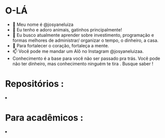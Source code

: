 # O-LÁ 

- 👋 Meu nome é  @josyaneluiza
- 👀 Eu tenho e adoro animais, gatinhos principalmente! 
- 🌱 Eu busco atualmente aprender sobre investimento, programação e formas melhores de administrar/ organizar o tempo, o dinheiro, a casa.
- 💞️ Para fortalecer o coração, fortaleça a mente. 
- 📫 Você pode me mandar um Alô no Instagram @josyaneluizaa. 
- Conhecimento é a base para você não ser passado pra trás. Você pode não ter dinheiro, mas conhecimento ninguém te tira . Busque saber !
  
  
# Repositórios : 
  
 <li>
  
  # Para acadêmicos : 
  
  <li > <a href= https://github.com/josyaneluiza/Curso-SQL-youtube-4-horas /> 


<!---
josyaneluiza/josyaneluiza is a ✨ special ✨ repository because its `README.md` (this file) appears on your GitHub profile.
You can click the Preview link to take a look at your changes.
--->
